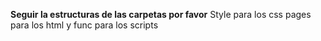 **Seguir la estructuras de las carpetas por favor**
Style para los css
pages para los html
y func para los scripts 
